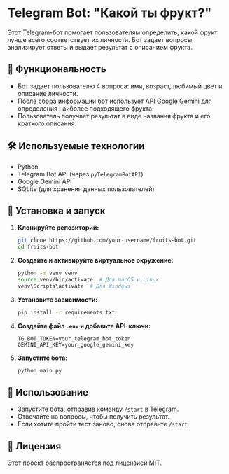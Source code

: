 # Telegram Bot: "Какой ты фрукт?"

Этот Telegram-бот помогает пользователям определить, какой фрукт лучше всего соответствует их личности. Бот задает вопросы, анализирует ответы и выдает результат с описанием фрукта.

## 📌 Функциональность
- Бот задает пользователю 4 вопроса: имя, возраст, любимый цвет и описание личности.
- После сбора информации бот использует API Google Gemini для определения наиболее подходящего фрукта.
- Пользователь получает результат в виде названия фрукта и его краткого описания.

## 🛠 Используемые технологии
- Python
- Telegram Bot API (через `pyTelegramBotAPI`)
- Google Gemini API
- SQLite (для хранения данных пользователей)

## 🚀 Установка и запуск
1. **Клонируйте репозиторий:**
   ```sh
   git clone https://github.com/your-username/fruits-bot.git
   cd fruits-bot
   ```
2. **Создайте и активируйте виртуальное окружение:**
   ```sh
   python -m venv venv
   source venv/bin/activate  # Для macOS и Linux
   venv\Scripts\activate  # Для Windows
   ```
3. **Установите зависимости:**
   ```sh
   pip install -r requirements.txt
   ```
4. **Создайте файл `.env` и добавьте API-ключи:**
   ```
   TG_BOT_TOKEN=your_telegram_bot_token
   GEMINI_API_KEY=your_google_gemini_key
   ```
5. **Запустите бота:**
   ```sh
   python main.py
   ```

## 📌 Использование
- Запустите бота, отправив команду `/start` в Telegram.
- Отвечайте на вопросы, чтобы получить результат.
- Если хотите пройти тест заново, снова отправьте `/start`.

## 📄 Лицензия
Этот проект распространяется под лицензией MIT.

